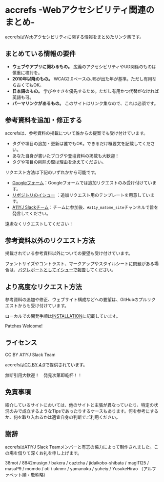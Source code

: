 # accrefs -Webアクセシビリティ関連のまとめ-

accrefsはWebアクセシビリティに関する情報をまとめたリンク集です。

## まとめている情報の要件

- **ウェブやアプリに関わるもの。** 広義のアクセシビリティやUD関係のものは慎重に検討を。
- **2010年以降のもの。** WCAG2.0ベースのJISが出た年が基準。ただし有用なら古くてもOK。
- **日本語のもの。** 学びやすさを優先するため。ただし有用かつ代替がなければ英語も可。
- **パーマリンクがあるもの。** このサイトはリンク集なので、これは必須です。

## 参考資料を追加・修正する

accrefsは、参考資料の掲載について誰からの提案でも受け付けています。

- タグや項目の追加・更新は誰でもOK。できるだけ概要文を記載してください。
- あなた自身が書いたブログや登壇資料の掲載も大歓迎！
- タグや項目の削除の際は理由を添えてください。

リクエスト方法は下記のいずれかから可能です。

- [Googleフォーム](https://forms.gle/b4Nu24JNhnc4Z8qM9)：Googleフォームでは追加リクエストのみ受け付けています。
- [リポジトリのイシュー](https://github.com/a11yj/accrefs/issues/new/choose) ：追加リクエスト用のテンプレートを用意しています。
- [A11YJ Slackチーム](https://a11yj.herokuapp.com/)：チームに参加後、`#a11y_matome_site`チャンネルで旨を発言してください。

遠慮なくリクエストしてください！

## 参考資料以外のリクエスト方法

掲載されている参考資料以外についての要望も受け付けています。

フォントサイズやコントラスト、マークアップやスタイルシートに問題がある場合は、[バグレポートとしてイシューで報告](https://github.com/a11yj/accrefs/issues/new/choose)してください。

## より高度なリクエスト方法

参考資料の追加や修正、ウェブサイト構成などへの要望は、GitHubのプルリクエストからも受け付けています。

ローカルでの開発手順は[INSTALLATION](INSTALLATION.md)に記載しています。

Patches Welcome!

## ライセンス

CC BY A11YJ Slack Team

accrefsは[CC BY 4.0](https://creativecommons.org/licenses/by/4.0/legalcode.ja)で提供されています。

無断引用大歓迎！　発見次第即乾杯！！

## 免責事項

紹介しているサイトにおいては、他のサイトと主張が異なっていたり、特定の状況のみで成立するようなTipsであったりするケースもあります。何を参考にするか、何を取り入れるかは適宜自身の判断でご利用ください。

## 謝辞

accrefsはA11YJ Slack Teamメンバーと有志の協力によって制作されました。この場を借りて深くお礼を申し上げます。

38mot / 8842musign / bakera / caztcha / jidaikobo-shibata / magi1125 / masuP9 / momdo / oti / uknmr / yamanoku / yuheiy / YusukeHirao （アルファベット順・敬称略）

